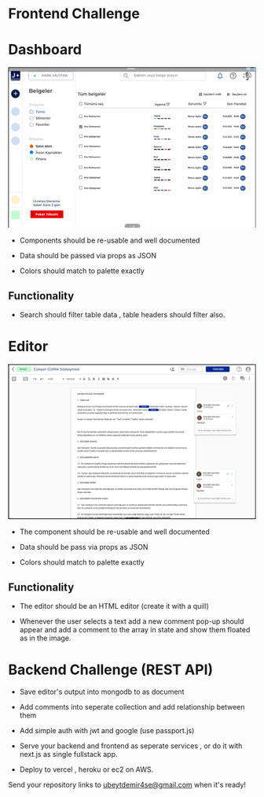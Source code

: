 # Frontend Challenge

# Dashboard

<img src="./assets/dashboard.png">

- Components should be re-usable and well documented

- Data should be passed via props as JSON

- Colors should match to palette exactly

## Functionality

- Search should filter table data , table headers should filter also.

# Editor

<img src="./assets/editor.png">

- The component should be re-usable and well documented

- Data should be pass via props as JSON

- Colors should match to palette exactly

## Functionality

- The editor should be an HTML editor (create it with a quill)

- Whenever the user selects a text add a new comment pop-up should appear and add a comment to the array in state and show them floated as in the image.

# Backend Challenge (REST API)

- Save editor's output into mongodb to as document

- Add comments into seperate collection and add relationship between them

- Add simple auth with jwt and google (use passport.js)

- Serve your backend and frontend as seperate services , or do it with next.js as single fullstack app.

- Deploy to vercel , heroku or ec2 on AWS.

Send your repository links to ubeytdemir4se@gmail.com when it's ready!
